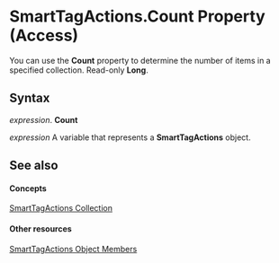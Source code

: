 
# SmartTagActions.Count Property (Access)

You can use the  **Count** property to determine the number of items in a specified collection. Read-only **Long**.


## Syntax

 _expression_. **Count**

 _expression_ A variable that represents a **SmartTagActions** object.


## See also


#### Concepts


[SmartTagActions Collection](642e9138-9734-a719-c6c9-5080fd31bd93.md)
#### Other resources


[SmartTagActions Object Members](5445613a-442e-114f-68c8-1fbde35d413a.md)

